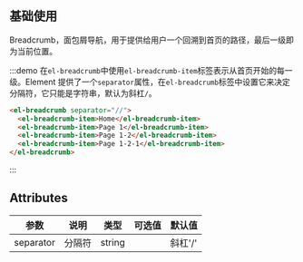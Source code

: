 ## 基础使用

Breadcrumb，面包屑导航，用于提供给用户一个回溯到首页的路径，最后一级即为当前位置。

:::demo 在`el-breadcrumb`中使用`el-breadcrumb-item`标签表示从首页开始的每一级。Element 提供了一个`separator`属性，在`el-breadcrumb`标签中设置它来决定分隔符，它只能是字符串，默认为斜杠`/`。

```html
<el-breadcrumb separator="//">
  <el-breadcrumb-item>Home</el-breadcrumb-item>
  <el-breadcrumb-item>Page 1</el-breadcrumb-item>
  <el-breadcrumb-item>Page 1-2</el-breadcrumb-item>
  <el-breadcrumb-item>Page 1-2-1</el-breadcrumb-item>
</el-breadcrumb>
```
:::

## Attributes
| 参数      | 说明          | 类型      | 可选值                           | 默认值  |
|---------- |-------------- |---------- |--------------------------------  |-------- |
| separator | 分隔符 | string | | 斜杠'/' |
